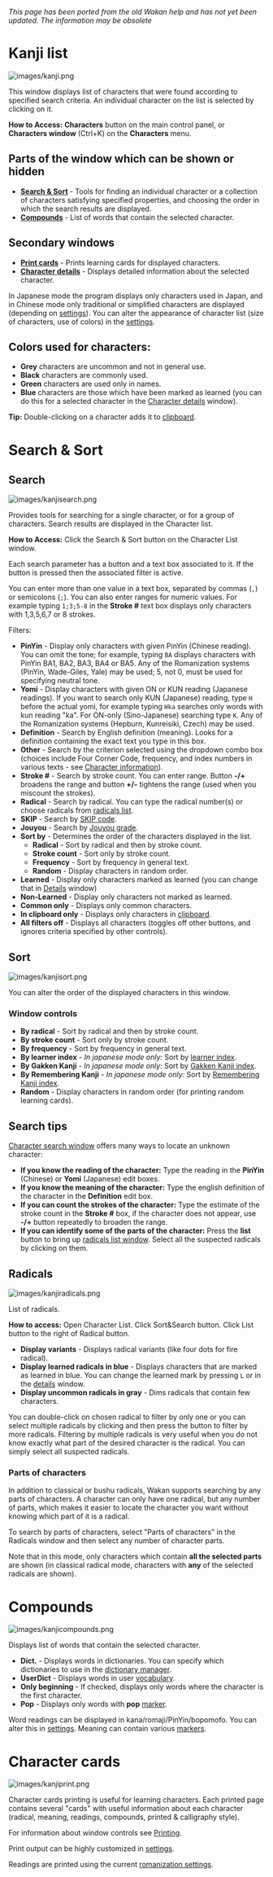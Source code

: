 _This page has been ported from the old Wakan help and has not yet been updated. The information may be obsolete_

# Kanji list
![images/kanji.png](images/kanji.png)

This window displays list of characters that were found according to specified search criteria. An individual character on the list is selected by clicking on it.

**How to Access:** **Characters** button on the main control panel, or **Characters window** (Ctrl+K) on the **Characters** menu.

## Parts of the window which can be shown or hidden

  * **[Search & Sort](#Search_&_Sort)** - Tools for finding an individual character or a collection of characters satisfying specified properties, and choosing the order in which the search results are displayed.
  * **[Compounds](#Compounds)** - List of words that contain the selected character.

## Secondary windows

  * **[Print cards](#Print_cards)** - Prints learning cards for displayed characters.
  * **[Character details](KanjiDetails)** - Displays detailed information about the selected character.

In Japanese mode the program displays only characters used in Japan, and in Chinese mode only traditional or simplified characters are displayed (depending on [settings](Settings.md#Characters)). You can alter the appearance of character list (size of characters, use of colors) in the [settings](Settings.md#Characters).

## Colors used for characters:

  * **Grey** characters are uncommon and not in general use.
  * **Black** characters are commonly used.
  * **Green** characters are used only in names.
  * **Blue** characters are those which have been marked as learned (you can do this for a selected character in the [Character details](KanjiDetails.md) window).

**Tip:** Double-clicking on a character adds it to [clipboard](MainWindow.md#Clipboard_viewer).

# Search & Sort
## Search
![images/kanjisearch.png](images/kanjisearch.png)

Provides tools for searching for a single character, or for a group of characters. Search results are displayed in the Character list.

**How to Access:** Click the Search & Sort button on the Character List window.

Each search parameter has a button and a text box associated to it. If the button is pressed then the associated filter is active.

You can enter more than one value in a text box, separated by commas (`,`) or semicolons (`;`). You can also enter ranges for numeric values. For example typing `1;3;5-8` in the **Stroke #** text box displays only characters with 1,3,5,6,7 or 8 strokes.

Filters:

  * **PinYin** - Display only characters with given PinYin (Chinese reading). You can omit the tone; for example, typing `BA` displays characters with PinYin BA1, BA2, BA3, BA4 or BA5. Any of the Romanization systems (PinYin, Wade-Giles, Yale) may be used; 5, not 0, must be used for specifying neutral tone.
  * **Yomi** - Display characters with given ON or KUN reading (Japanese readings). If you want to search only KUN (Japanese) reading, type `H` before the actual yomi, for example typing `Hka` searches only words with kun reading "ka". For ON-only (Sino-Japanese) searching type `K`. Any of the Romanization systems (Hepburn, Kunreisiki, Czech) may be used.
  * **Definition** - Search by English definition (meaning). Looks for a definition containing the exact text you type in this box.
  * **Other** - Search by the criterion selected using the dropdown combo box (choices include Four Corner Code, frequency, and index numbers in various texts - see [Character information](KanjiDetails.md)).
  * **Stroke #** - Search by stroke count. You can enter range. Button **-/+** broadens the range and button **+/-** tightens the range (used when you miscount the strokes).
  * **Radical** - Search by radical. You can type the radical number(s) or choose radicals from [radicals list](#Radicals).
  * **SKIP** - Search by [SKIP code](KanjiDetails.md#SKIP).
  * **Jouyou** - Search by [Jouyou grade](KanjiDetails.md#Japanese_information).
  * **Sort by** - Determines the order of the characters displayed in the list.
      * **Radical** - Sort by radical and then by stroke count.
      * **Stroke count** - Sort only by stroke count.
      * **Frequency** - Sort by frequency in general text.
      * **Random** - Display characters in random order.
  * **Learned** - Display only characters marked as learned (you can change that in [Details](KanjiDetails.md) window)
  * **Non-Learned** - Display only characters not marked as learned.
  * **Common only** - Displays only common characters.
  * **In clipboard only** - Displays only characters in [clipboard](MainWindow.md#Clipboard_viewer).
  * **All filters off** - Displays all characters (toggles off other buttons, and ignores criteria specified by other controls).

## Sort
![images/kanjisort.png](images/kanjisort.png)

You can alter the order of the displayed characters in this window.

### Window controls

  * **By radical** - Sort by radical and then by stroke count.
  * **By stroke count** - Sort only by stroke count.
  * **By frequency** - Sort by frequency in general text.
  * **By learner index** - _In japanese mode only:_ Sort by [learner index](KanjiDetails.md#Japanese_indexes).
  * **By Gakken Kanji** - _In japanese mode only:_ Sort by [Gakken Kanji index](KanjiDetails.md#Japanese_indexes).
  * **By Remembering Kanji** - _In japanese mode only:_ Sort by [Remembering Kanji index](KanjiDetails.md#Japanese_indexes).
  * **Random** - Display characters in random order (for printing random learning cards).

## Search tips
[Character search window](#Search_&_Sort) offers many ways to locate an unknown character:

  * **If you know the reading of the character:** Type the reading in the **PinYin** (Chinese) or **Yomi** (Japanese) edit boxes.
  * **If you know the meaning of the character:** Type the english definition of the character in the **Definition** edit box.
  * **If you can count the strokes of the character:** Type the estimate of the stroke count in the **Stroke #** box, if the character does not appear, use **-/+** button repeatedly to broaden the range.
  * **If you can identify some of the parts of the character:** Press the **list** button to bring up [radicals list window](#Radicals). Select all the suspected radicals by clicking on them.


## Radicals
![images/kanjiradicals.png](images/kanjiradicals.png)

List of radicals.

**How to access:** Open Character List. Click Sort&Search button. Click List button to the right of Radical button.

  * **Display variants** - Displays radical variants (like four dots for fire radical).
  * **Display learned radicals in blue** - Displays characters that are marked as learned in blue. You can change the learned mark by pressing `L` or in the [details](KanjiDetails) window.
  * **Display uncommon radicals in gray** - Dims radicals that contain few characters.

You can double-click on chosen radical to filter by only one or you can select multiple radicals by clicking and then press the button to filter by more radicals. Filtering by multiple radicals is very useful when you do not know exactly what part of the desired character is the radical. You can simply select all suspected radicals.

### Parts of characters
In addition to classical or bushu radicals, Wakan supports searching by any parts of characters. A character can only have one radical, but any number of parts, which makes it easier to locate the character you want without knowing which part of it is a radical.

To search by parts of characters, select "Parts of characters" in the Radicals window and then select any number of character parts.

Note that in this mode, only characters which contain **all the selected parts** are shown (in classical radical mode, characters with **any** of the selected radicals are shown).


# Compounds
![images/kanjicompounds.png](images/kanjicompounds.png)

Displays list of words that contain the selected character.

  * **Dict.** - Displays words in dictionaries. You can specify which dictionaries to use in the [dictionary manager](Dictionary.md#Dictionary_manager).
  * **UserDict** - Displays words in user [vocabulary](Vocabulary.md).
  * **Only beginning** - If checked, displays only words where the character is the first character.
  * **Pop** - Displays only words with **pop** [marker](Dictionary.md#Markers).

Word readings can be displayed in kana/romaji/PinYin/bopomofo. You can alter this in [settings](Settings#Romanization). Meaning can contain various [markers](Dictionary.md#Markers).


# Character cards
![images/kanjiprint.png](images/kanjiprint.png)

Character cards printing is useful for learning characters. Each printed page contains several "cards" with useful information about each character (radical, meaning, readings, compounds, printed & calligraphy style).

For information about window controls see [Printing](MainWindow.md#Printing).

Print output can be highly customized in [settings](Settings.md#Character_cards).

Readings are printed using the current [romanization settings](Settings.md#Romanization).